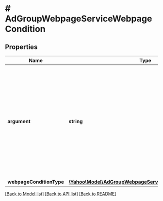 # # AdGroupWebpageServiceWebpageCondition

## Properties

Name | Type | Description | Notes
------------ | ------------- | ------------- | -------------
**argument** | **string** | &lt;div lang&#x3D;\&quot;ja\&quot;&gt;条件の設定値(正規表現の指定可)です。&lt;br&gt;ADD時、このフィールドは必須です。※typeがALL_PAGESの場合は省略可能となります。SET時、このフィールドは無視されます。&lt;/div&gt;&lt;div lang&#x3D;\&quot;en\&quot;&gt;Value of rule setting (Can specify regular expression)&lt;br&gt;This field is required in ADD operation, and will be ignored in SET operation. *If type is &#39;ALL_PAGES&#39;, this field is optional in ADD operation. &lt;/div&gt; | [optional] 
**webpageConditionType** | [**\Yahoo\Model\AdGroupWebpageServiceWebpageConditionType**](AdGroupWebpageServiceWebpageConditionType.md) |  | [optional] 

[[Back to Model list]](../../README.md#documentation-for-models) [[Back to API list]](../../README.md#documentation-for-api-endpoints) [[Back to README]](../../README.md)


